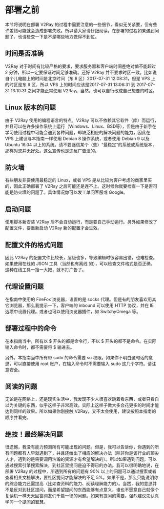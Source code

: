 # 部署之前

本节将说明在部署 V2Ray 的过程中需要注意的一些细节，看似无关紧要，但有些许差错可能就会造成部署失败。所以请大家请仔细阅读，在部署的过程如果遇到问题了，也请检查一下是不是哪些地方做得不到位。

## 时间是否准确

V2Ray 对于时间有比较严格的要求，要求服务器和客户端时间差绝对值不能超过 2 分钟，所以一定要保证时间足够准确。还好 V2Ray 并不要求时区一致。比如说自个儿电脑上的时间是北京时间（东 8 区）2017-07-31 12:08:31，但是 VPS 上的时区是东 9 区，所以 VPS 上的时间应该是2017-07-31 13:06:31 到 2017-07-31 13:10:31 之间才能正常使用 V2Ray。当然，也可以自行改成自己想要的时区。

## Linux 版本的问题

由于 V2Ray 使用的编程语言的特点，V2Ray 可以不依赖其它软件（库）而运行，并且可以在许多操作系统上运行（Windows、Linux、BSD等），但是由于新手在学习使用过程中可能会遇到各种问题，却缺乏相应的解决问题的能力，因此在 VPS 上建议与本指南一样使用 Debian 8 操作系统，或者使用 Debian 9 以及 Ubuntu 16.04 以上的系统。请不要迷信某个（些）“最稳定”的系统或系统版本，那样对您并无好处。这么宣传也是违反广告法的。

## 防火墙

有些朋友非要使用最稳定的 Linux，或者 VPS 是从比较为客户考虑的商家里买的，因此正确部署了 V2Ray 之后可能还是连不上。这时候你就要检查一下是否可能是防火墙的问题了。具体情况你可以发工单问客服或 Google。

## 启动问题

使用脚本新安装 V2Ray 后不会自动运行，而是要自己手动运行。另外如果修改了配置文件，要重新启动 V2Ray 新的配置才会生效。

## 配置文件的格式问题

因此 V2Ray 的配置文件比较长，层级也多，导致编辑时很容易出错，也难检查。如果使用在线的 JSON 工具（当然也有离线 的），可以检查文件格式是否正确。这种在线工具一搜一大把，就不打广告了。

## 代理设置问题

在指南中使用的 FireFox 浏览器，设置的是 socks 代理。但是有的朋友喜欢用其它浏览器，那么我提示一下，客户端的 inbound 可以使用 HTTP 协议，并在 IE 选项中设置代理。或者也可以使用浏览器插件，如 SwitchyOmega 等。

## 部署过程中的命令

在本指南当中，所有以 $ 开头的都是命令行，不以 $ 开头的都不是命令。在实际输入命令时，都不需要将 $ 输进去。

另外，本指南当中所有带 sudo 的命令需要 su 权限。如果你不明白这句话的意思，可以直接使用 root 账户，在输入命令时不需要输入 sudo 这几个字符。请注意安全。

## 阅读的问题

无论是在网络上，还是现实生活中，我发现不少人很喜欢跳着看东西，或者只看自以为关键的东西，似乎这样子非常高效。实际上这样子做大多会花更多的时间才能达到同样的效果。所以如果你刚接触 V2Ray，又不太会使用，建议按照本指南的顺序并看完。


## 绝技！最终解决问题

很遗憾，我没有能力预测所有可能出现的问题。但是，我可以告诉你，你遇到的所有问题都有人早就遇到了，并且还给出了相应的解决办法（除非你是该行业的顶尖人才，遇到的是需要调用浩瀚的资源才有希望解决的）。所以如果遇到问题，可以通过搜索引擎搜索解决，到社区里提问是迫不得已的办法。我可以很明确地说，在部署 V2Ray 的过程中，所遇到所有的问题有 90% 以上的问题可以通过搜索或者查看相关文档解决，要社区提问才能解决的不足 5%。如果不是，那么只能说明你的综合能力还需提高（比如查资料的能力、阅读理解能力的）。当然，我的意思并不是反对到社区提问，而是希望提问的东西能够有点意义，谁也不愿意自己就像个复读机一样天天回答网友们千篇一律的问题。如果有提问的需要，强烈建议先认真学习一个[提问的智慧](https://github.com/ryanhanwu/How-To-Ask-Questions-The-Smart-Way/blob/master/README-zh_CN.md)。
